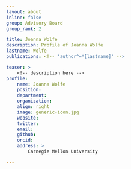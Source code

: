 ```yaml
---
layout: about
inline: false
group: Advisory Board
group_rank: 2

title: Joanna Wolfe
description: Profile of Joanna Wolfe
lastname: Wolfe
publications: <!-- 'author^=*[lastname]' -->

teaser: >
    <!-- description here -->
profile:
    name: Joanna Wolfe
    position: 
    department: 
    organization: 
    align: right
    image: generic-icon.jpg
    website: 
    twitter: 
    email: 
    github: 
    orcid: 
    address: >
        Carnegie Mellon University

---
```


<!-- longer bio here -->
